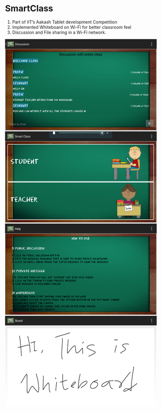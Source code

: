 # SmartClass
<ol>
<li>Part of IIT’s  Aakash Tablet development Competition</li>
<li>Implemented Whiteboard on Wi-Fi for better classroom feel</li>
<li>Discussion and File sharing in a Wi-Fi network.</li>
</ol>

<img src="/images/smartclass_chat.png" width="500" height="300">
<img src="/images/smartclass_dash.png" width="500" height="300">
<img src="/images/smartclass_help.png" width="500" height="300">
<img src="/images/smartclass_wb.png" width="500" height="300">
